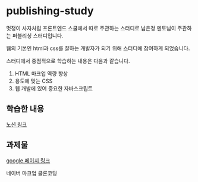 # publishing-study

멋쟁이 사자처럼 프론트엔드 스쿨에서 따로 주관하는 스터디로 남은정 멘토님이 주관하는 퍼블리싱 스터디입니다.

웹의 기본인 html과 css를 잘하는 개발자가 되기 위해 스터디에 참여하게 되었습니다.

스터디에서 중점적으로 학습하는 내용은 다음과 같습니다.

1. HTML 마크업 역량 향상
2. 용도에 맞는 CSS
3. 웹 개발에 있어 중요한 자바스크립트

## 학습한 내용

[노션 링크](https://supreme-balance-5ba.notion.site/55ffb0bfffe54298828581d92e1f7c30)

## 과제물

[google 페이지 링크](https://yooss2006.github.io/publishing-study/google%20%ED%99%94%EB%A9%B4%20%ED%81%B4%EB%A1%A0/google.html)

네이버 마크업 클론코딩
